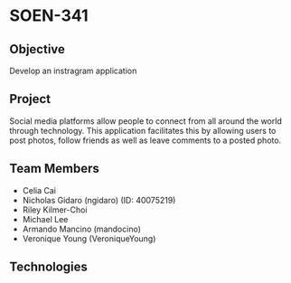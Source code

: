 # SOEN-341

## Objective
Develop an instragram application

## Project
Social media platforms allow people to connect from all around the world through technology. This application
facilitates this by allowing users to post photos, follow friends as well as leave comments to a posted photo. 

## Team Members
- Celia Cai
- Nicholas Gidaro (ngidaro) (ID: 40075219)
- Riley Kilmer-Choi
- Michael Lee
- Armando Mancino (mandocino)
- Veronique Young (VeroniqueYoung)


## Technologies